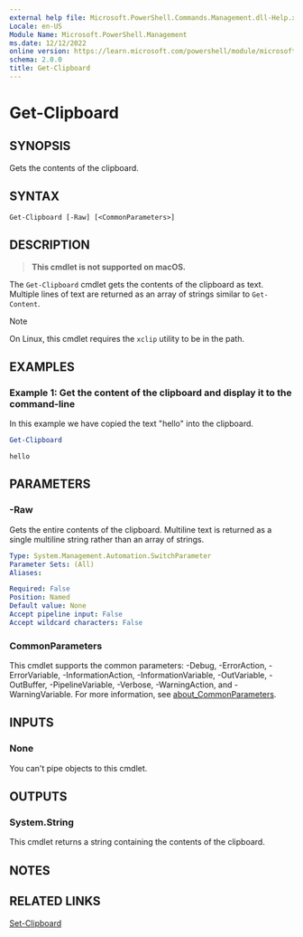 ```yaml
---
external help file: Microsoft.PowerShell.Commands.Management.dll-Help.xml
Locale: en-US
Module Name: Microsoft.PowerShell.Management
ms.date: 12/12/2022
online version: https://learn.microsoft.com/powershell/module/microsoft.powershell.management/get-clipboard?view=powershell-7.2&WT.mc_id=ps-gethelp
schema: 2.0.0
title: Get-Clipboard
---
```


# Get-Clipboard

## SYNOPSIS
Gets the contents of the clipboard.

## SYNTAX

```
Get-Clipboard [-Raw] [<CommonParameters>]
```

## DESCRIPTION

> **This cmdlet is not supported on macOS.**

The `Get-Clipboard` cmdlet gets the contents of the clipboard as text. Multiple lines of text are
returned as an array of strings similar to `Get-Content`.

> [!NOTE]
> On Linux, this cmdlet requires the `xclip` utility to be in the path.

## EXAMPLES

### Example 1: Get the content of the clipboard and display it to the command-line

In this example we have copied the text "hello" into the clipboard.

```powershell
Get-Clipboard
```

```Output
hello
```

## PARAMETERS

### -Raw

Gets the entire contents of the clipboard. Multiline text is returned as a single multiline string
rather than an array of strings.

```yaml
Type: System.Management.Automation.SwitchParameter
Parameter Sets: (All)
Aliases:

Required: False
Position: Named
Default value: None
Accept pipeline input: False
Accept wildcard characters: False
```

### CommonParameters

This cmdlet supports the common parameters: -Debug, -ErrorAction, -ErrorVariable,
-InformationAction, -InformationVariable, -OutVariable, -OutBuffer, -PipelineVariable, -Verbose,
-WarningAction, and -WarningVariable. For more information, see
[about_CommonParameters](https://go.microsoft.com/fwlink/?LinkID=113216).

## INPUTS

### None

You can't pipe objects to this cmdlet.

## OUTPUTS

### System.String

This cmdlet returns a string containing the contents of the clipboard.

## NOTES

## RELATED LINKS

[Set-Clipboard](Set-Clipboard.md)
